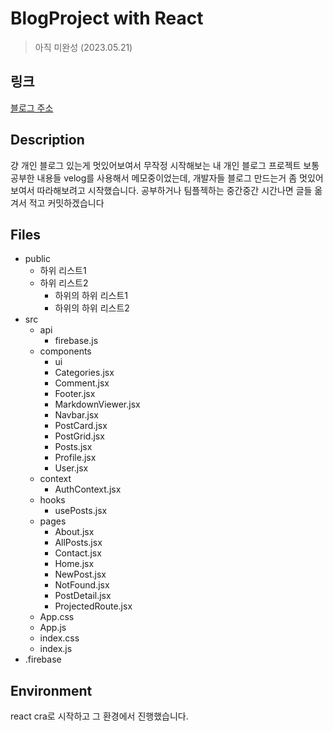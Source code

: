 # BlogProject with React

> 아직 미완성 (2023.05.21)

## 링크
[블로그 주소]([https://blog.naver.com/ndb796](https://jangdu-85756.web.app/post/2ca49397-2c07-4de7-8c9d-aa1049eba023))

## Description

걍 개인 블로그 있는게 멋있어보여서 무작정 시작해보는 내 개인 블로그 프로젝트
보통 공부한 내용들 velog를 사용해서 메모중이었는데, 개발자들 블로그 만드는거 좀 멋있어 보여서 따라해보려고 시작했습니다.
공부하거나 팀플젝하는 중간중간 시간나면 글들 옮겨서 적고 커밋하겠습니다

## Files
* public
  * 하위 리스트1
  * 하위 리스트2
    * 하위의 하위 리스트1
    * 하위의 하위 리스트2
* src
  * api
    * firebase.js
  * components
    * ui
    * Categories.jsx
    * Comment.jsx
    * Footer.jsx
    * MarkdownViewer.jsx
    * Navbar.jsx
    * PostCard.jsx
    * PostGrid.jsx
    * Posts.jsx
    * Profile.jsx
    * User.jsx
  * context
    * AuthContext.jsx
  * hooks
    * usePosts.jsx
  * pages
    * About.jsx
    * AllPosts.jsx
    * Contact.jsx
    * Home.jsx
    * NewPost.jsx
    * NotFound.jsx
    * PostDetail.jsx
    * ProjectedRoute.jsx
  * App.css
  * App.js
  * index.css
  * index.js
* .firebase

## Environment

react cra로 시작하고 그 환경에서 진행했습니다.
